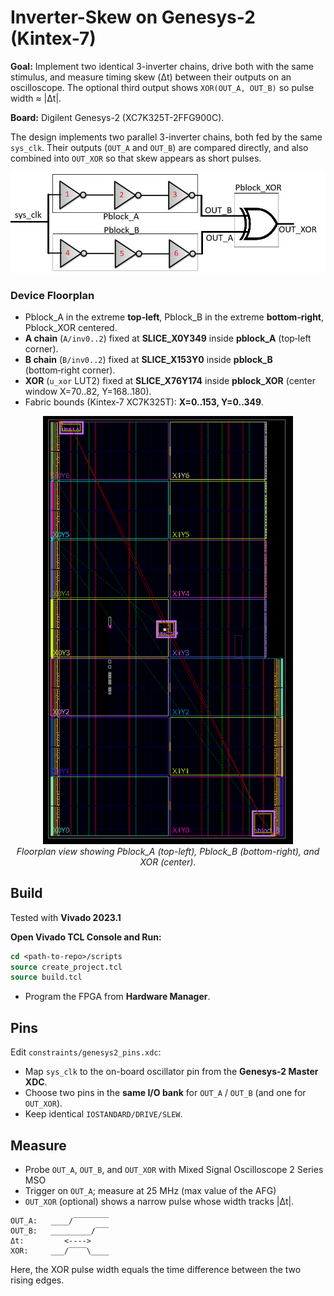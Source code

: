 # Inverter-Skew on Genesys-2 (Kintex-7)

**Goal:** Implement two identical 3-inverter chains, drive both with the same stimulus, and measure timing skew (Δt) between their outputs on an oscilloscope. The optional third output shows `XOR(OUT_A, OUT_B)` so pulse width ≈ |Δt|.

**Board:** Digilent Genesys-2 (XC7K325T-2FFG900C).

The design implements two parallel 3-inverter chains, both fed by the same `sys_clk`. Their outputs (`OUT_A` and `OUT_B`) are compared directly, and also combined into `OUT_XOR` so that skew appears as short pulses.

![RTL schematic](pictures/inverter_skew_Pblocks.jpg)



### Device Floorplan
- Pblock_A in the extreme **top‑left**, Pblock_B in the extreme **bottom‑right**, Pblock_XOR centered.
- **A chain** (`A/inv0..2`) fixed at **SLICE_X0Y349** inside **pblock_A** (top‑left corner).
- **B chain** (`B/inv0..2`) fixed at **SLICE_X153Y0** inside **pblock_B** (bottom‑right corner).
- **XOR** (`u_xor` LUT2) fixed at **SLICE_X76Y174** inside **pblock_XOR** (center window X=70..82, Y=168..180).
- Fabric bounds (Kintex‑7 XC7K325T): **X=0..153, Y=0..349**.



<p align="center">
  <img src="pictures/FloorPlanning.png" alt="Floorplan result" width="400"/>
  <br>
  <em>Floorplan view showing Pblock_A (top-left), Pblock_B (bottom-right), and XOR (center).</em>
</p>



## Build
Tested with **Vivado 2023.1**

**Open Vivado TCL Console and Run:**  
   ```tcl
   cd <path-to-repo>/scripts
   source create_project.tcl
   source build.tcl
```

- Program the FPGA from **Hardware Manager**.

## Pins
Edit `constraints/genesys2_pins.xdc`:
- Map `sys_clk` to the on-board oscillator pin from the **Genesys-2 Master XDC**.
- Choose two pins in the **same I/O bank** for `OUT_A` / `OUT_B` (and one for `OUT_XOR`).
- Keep identical `IOSTANDARD/DRIVE/SLEW`.

## Measure
- Probe `OUT_A`, `OUT_B`, and `OUT_XOR` with Mixed Signal Oscilloscope 2 Series MSO
- Trigger on `OUT_A`; measure at 25 MHz (max value of the AFG)
- `OUT_XOR` (optional) shows a narrow pulse whose width tracks |Δt|.

```text
OUT_A:   ____/‾‾‾‾‾‾‾‾
OUT_B:   _________/‾‾‾
Δt:         <---->
XOR:     ___/‾‾‾‾\____
```
Here, the XOR pulse width equals the time difference between the two rising edges.
